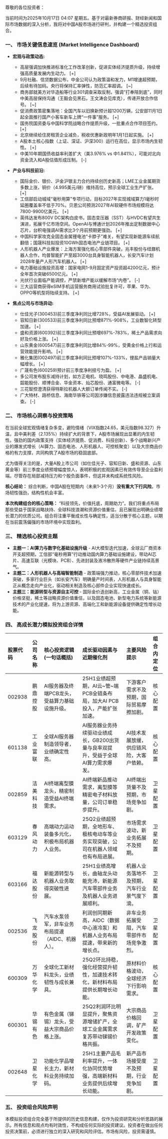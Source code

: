 尊敬的各位投资者：

当前时间为2025年10月17日 04:07 星期五。基于对最新券商研报、财经新闻和国际市场数据的深入分析，我将对中国A股市场进行研判，并构建一个精选投资组合。

### **一、 市场关键信息速览 (Market Intelligence Dashboard)**

*   **宏观与政策动态:**
    *   高层强调加快推进标准化工作改革创新，促进实体经济提质升级，持续增强高质量发展内生动力。 [+]
    *   9月社融、信贷数据公布，中金公司认为政策温和发力，M1增速超预期，后续有待加码。央行将保持汇率弹性，防范汇率超调。 [~]
    *   商务部就美方对华造船等行业301调查采取反制，强调“打奉陪到底”，同时中美高层保持沟通（王毅会见黑石，王文涛会见库克），传递开放合作信号。 [~]
    *   促消费政策密集落地：全国汽车以旧换新预计超1200万辆，公安部11月1日起全面推行国产小客车新车上牌“一件事”服务。 [+]
    *   国务院国资委与中国科学院战略合作提质升级，一批重点合作项目签约。 [+]
    *   北京继续给住房租赁企业减负，税收优惠新政明年1月1日起实施。 [+]
    *   A股本土核心指数（上证、深证、沪深300）运行在高位，显示市场内生韧性。 [+]
    *   中美10年期国债收益率利差扩大（美3.976% vs 中1.841%），可能对北向资金流入和A股估值形成压制。 [-]

*   **产业与科技前沿:**
    *   国际金价、银价、沪金沪银主力合约持续创历史新高；LME工业金属期货多数上涨，铜价（4.995美元/磅）维持高位，预示全球工业生产扩张。 [+]
    *   工信部启动城域“毫秒用算”专项行动，目标2027年实现城域算力1毫秒时延圈覆盖率不低于70%。贝恩公司预测2027年AI软硬件市场规模将达7800-9900亿美元。 [+]
    *   英伟达发布800V DC架构白皮书，固态变压器（SST）与HVDC有望共生演进，拓展千亿市场空间。OpenAI与博通计划2026年推出定制数据中心芯片，台积电强调AI需求比3个月前预期更强劲。 [+]
    *   中国科学家攻克全固态金属锂电池“卡脖子”难关，有望实现新能源车续航翻倍；国晟科技拟投资10GWh固态电池产业链项目。 [+]
    *   人形机器人产业爆发：上海方案强化核心零部件突破，兆丰股份与纽鼐机器人合作，均普智能扩产至超3000台具身智能机器人，长安汽车计划2028年量产人形汽车机器人。 [+]
    *   电力基础设施投资高增：国家电网1-9月固定资产投资超4200亿元，预计全年首次突破6500亿元。 [+]
    *   光伏行业面临产能调控，严禁新增产能以缓解市场“内卷”。 [-]
    *   三大运营商获得eSIM手机运营服务商用试验批复许可，苹果、华为、OPPO等机型将陆续支持。 [+]

*   **焦点公司与市场异动:**
    *   仕佳光子(300453)前三季度净利同比增728%，受益AI发展驱动。 [+]
    *   容知日新(300533)前三季度净利同比预增871%-908%，工业数智化转型加速。 [+]
    *   盛和资源(600392)前三季度净利同比预增697%-783%，稀土产品需求向好及价格上涨。 [+]
    *   山东黄金(600547)前三季度净利同比增84%-99%，受黄金价格上行和运营效能提升影响。 [+]
    *   雅化集团(002497)前三季度净利同比预增107%-133%，锂盐产品销量大幅增长。 [+]
    *   广晟有色(600259)预计前三季度净利扭亏为盈。 [+]
    *   多公司发布股东减持计划，如方正电机、晓鸣股份、中电港、晶盛机电、韶能股份、顺博合金、华金资本、灿芯股份、通富微电等。 [-]
    *   三花智控澄清获得特斯拉机器人大额订单传闻不实。 [-]
    *   广大特材、路桥信息、海南华铁等公司因涉嫌信息披露违法违规被立案调查。 [-]

### **二、 市场核心洞察与投资策略**

在当前全球宏观情绪复杂多变，避险情绪（VIX指数24.65，美元指数98.327）升温，且中美利差（2.135%）持续扩大的背景下，A股市场展现出显著的内生韧性。强劲的国内政策支持（实体经济提质、促消费、科技创新）、多个战略新兴产业的爆发式增长（AI算力、固态电池、人形机器人、可控核聚变）以及大宗商品价格的有力支撑，共同构筑了A股市场的稳固底部。

尤为值得关注的是，大量A股上市公司（如仕佳光子、容知日新、盛和资源、山东黄金等）前三季度业绩预增幅度惊人，表明积极的宏观因素已有效传导至企业盈利端。尽管存在局部减持压力和个股负面事件，但这并未构成系统性风险。

**核心结论：** 综合判断，中国A股在短期内（未来1-3个月）**没有重大下行风险**。市场韧性强劲，结构性机会丰富。

**本次构建组合的核心策略：** “科技领先，价值托底，周期助力”。我们将重点布局那些受益于国家战略扶持、全球科技浪潮和资源价值重估，且已展现出明确业绩增长潜力的优质公司。组合将注重平衡成长性与确定性，适当分散于核心主题，以期在当前震荡偏强的市场环境中实现盈利。

### **三、 精选核心投资主题**

*   **主题一：AI算力与数字化基础设施升级** - AI大模型迭代加速，全球云厂商资本开支超预期，工信部“毫秒用算”行动推动国内算力基础设施建设，带动AI芯片、高速互联（光模块、PCB）、先进封装及液冷散热等硬件产业链持续高景气。
*   **主题二：人形机器人与高端智能制造** - 政策端强力推动，核心零部件技术加速突破，多家行业巨头（如长安汽车）明确量产时间表，人形机器人与具身智能正从概念走向产业化，驱动相关制造及核心部件企业实现快速成长。
*   **主题三：能源转型与资源自主可控** - 国际金价迭创新高，工业金属（铜、钴）价格坚挺，稀土等战略资源价值重估，以及固态电池、新型电力系统等新能源技术的产业化提速，将为上游资源、高端化工和新能源设备提供确定性增长动能。

### **四、 高成长潜力模拟投资组合详情**

| 股票代码 | 公司名称   | 核心投资逻辑 (一句话概括)                  | 成长驱动因素与近期催化剂                                                                                                    | 主要风险提示                                         | 组合内定位 |
| :------- | :--------- | :------------------------------------------- | :-------------------------------------------------------------------------------------------------------------------------- | :--------------------------------------------------- | :--------- |
| 002938   | 鹏鼎控股   | AI服务器及终端PCB龙头，受益算力基础设施升级。 | 25H1业绩超预期，AI云~管~端PCB全链条布局，加大AI PCB投入，产能扩张加速。                                                  | 下游客户需求不及预期，国际贸易摩擦加剧。             | 核心配置 |
| 601138   | 工业富联   | 全球AI服务器制造领导者，业绩确定性高。     | AI服务器业务持续驱动业绩成长，GB200出货量与良率双提升，受益于全球AI算力需求爆发。                                       | AI技术发展放缓，供应链风险，大客户依赖。             | 核心配置 |
| 002859   | 洁美科技   | AI终端离型膜龙头，精密制造受益AI终端需求。 | AI终端新品推动需求，离型膜等精密电子材料放量，公司订单稳步提升。                                                          | AI终端出货量不及预期，市场竞争加剧。                 | 卫星配置 |
| 603129   | 春风动力   | 高端动力运动装备多元化，积极布局机器人业务。 | 25Q2业绩超预期，全地形车、极核电动车等业务实现突破，公司在机器人领域也有布局进展。                                      | 市场需求波动，新业务拓展不及预期。                   | 卫星配置 |
| 603166   | 福达股份   | 新能源转型与机器人业务取得突破性进展。     | 25H1业绩高增长，曲轴龙头动能充沛，新能源汽车零部件业务及机器人业务进展顺利。                                            | 机器人业务落地不及预期，汽车行业景气度下滑。         | 卫星配置 |
| 002536   | 飞龙股份   | 汽车水泵领军，非车业务布局提速（AIDC、机器人）。 | 利润创同期新高，AIDC（数据中心液冷泵）和机器人业务布局提速，带来新的增长点。                                            | 非车业务拓展受阻，汽车零部件市场竞争激烈。           | 卫星配置 |
| 600309   | 万华化学   | 全球化工新材料龙头，业绩韧性与成长兼具。   | 25Q2环比持稳，强化经营提升韧性，加速技术转化，新材料布局提供长期增长动能。                                              | 原材料价格波动，全球经济下行影响需求。               | 核心配置 |
| 600301   | 华锡有色   | 有色金属（锑锡）龙头，受益大宗商品价格上涨。 | 25Q2利润环比明显提升，聚焦资源增储扩产，全球工业金属需求复苏带动锑锡价格共振。                                          | 大宗商品价格回调，矿产开发政策变化。                 | 卫星配置 |
| 002648   | 卫星化学   | 功能化学品增长主力，新材料业务持续加码。   | 25H1主要产品毛利率提升，一体化协同优势增强，高端新材料业务提供后续增长动能。                                            | 新产品市场接受度不及预期，行业竞争加剧。             | 卫星配置 |

### **五、 投资组合风险声明**

本模拟投资组合完全基于所提供的历史信息构建，仅作为投资研究和分析思路的展示。所有信息和观点均有时效性，不构成任何实际的投资建议。投资者在做出任何投资决策前，必须进行独立的深入研究和风险评估。市场有风险，投资需谨慎。